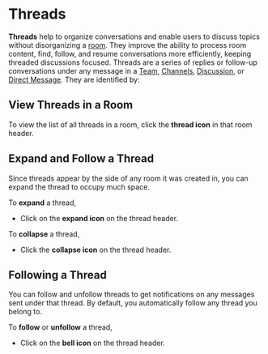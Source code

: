 # Threads

**Threads** help to organize conversations and enable users to discuss topics without disorganizing a [room](../). They improve the ability to process room content, find, follow, and resume conversations more efficiently, keeping threaded discussions focused. Threads are a series of replies or follow-up conversations under any message in a [Team](../teams/), [Channels](../channels/), [Discussion](../../../workspace-administration/settings/discussion.md), or [Direct Message](../../../workspace-administration/settings/discussion.md). They are identified by: <img src="/thread-icon.png" alt="" data-size="line" />

## View Threads in a Room

To view the list of all threads in a room, click the **thread icon** in that room header.

## Expand and Follow a Thread

Since threads appear by the side of any room it was created in, you can expand the thread to occupy much space.

To **expand** a thread,

* Click on the <img src="/thread-expand-icon.png" alt="" data-size="line" />**expand icon** on the thread header.

To **collapse** a thread,

* Click the <img src="/thread-collapse-icon.png" alt="" data-size="line" />**collapse icon** on the thread header.

## Following a Thread

You can follow and unfollow threads to get notifications on any messages sent under that thread. By default, you automatically follow any thread you belong to.

To **follow** or **unfollow** a thread,

* Click on the <img src="/bell-icon.png" alt="" data-size="line" />**bell icon** on the thread header.
